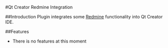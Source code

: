 #Qt Creator Redmine Integration

##Introduction
Plugin integrates some [Redmine](http://www.redmine.org/ "Redmine") functionality into Qt Creator IDE.

##Features
* There is no features at this moment
